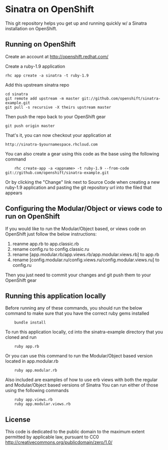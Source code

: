 
Sinatra on OpenShift
====================

This git repository helps you get up and running quickly w/ a Sinatra installation on OpenShift.


Running on OpenShift
----------------------------

Create an account at http://openshift.redhat.com/

Create a ruby-1.9 application

    rhc app create -a sinatra -t ruby-1.9

Add this upstream sinatra repo

    cd sinatra
    git remote add upstream -m master git://github.com/openshift/sinatra-example.git
    git pull -s recursive -X theirs upstream master
    
Then push the repo back to your OpenShift gear

    git push origin master

That's it, you can now checkout your application at

    http://sinatra-$yournamespace.rhcloud.com

You can also create a gear using this code as the base using the following command

		rhc create-app -a <appname> -t ruby-1.9 --from-code git://github.com/openshift/sinatra-example.git
		
Or by clicking the "Change" link next to Source Code when creating a new ruby-1.9 application and pasting the git repository url into the filed that appears


Configuring the Modular/Object or views code to run on OpenShift
----------------------------------

If you would like to run the Modular/Object based, or views code on OpenShift just follow the below instructions:

1. reanme app.rb to app.classic.rb
2. rename config.ru to config.classic.ru
3. rename [app.modular.rb/app.views.rb/app.modular.views.rb] to app.rb
4. rename [config.modular.ru/config.views.ru/config.modular.views.ru] to config.ru

Then you just need to commit your changes and git push them to your OpenShift gear


Running this application locally
----------------------------------

Before running any of these commands, you should run the below command to make sure that you have the correct ruby gems installed

		bundle install

To run this application locally, cd into the sinatra-example directory that you cloned and run

		ruby app.rb

Or you can use this command to run the Modular/Object based version located in app.modular.rb

		ruby app.modular.rb

Also included are examples of how to use erb views with both the regular and Modular/Object based versions of Sinatra
You can run either of those using the following commands

		ruby app.views.rb
		ruby app.modular.views.rb
		



License
-------

This code is dedicated to the public domain to the maximum extent
permitted by applicable law, pursuant to CC0
http://creativecommons.org/publicdomain/zero/1.0/
